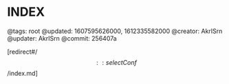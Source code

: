 # INDEX

@tags: root
@updated: 1607595626000, 1612335582000
@creator: AkrISrn
@updater: AkrISrn
@commit: 256407a

[redirect#/$$:: selectConf $$/index.md]
